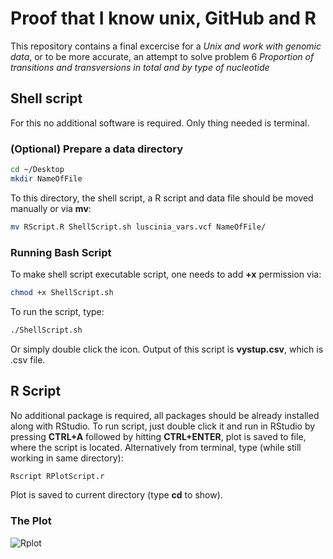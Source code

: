 # Proof that I know unix, GitHub and R
This repository contains a final excercise for a *Unix and work with genomic data*, or to be more accurate, an attempt to solve problem 6 *Proportion of transitions and transversions in total and by type of nucleotide*

## Shell script
For this no additional software is required. Only thing needed is terminal. 
### (Optional) Prepare a data directory
``` bash
cd ~/Desktop
mkdir NameOfFile 
```
To this directory, the shell script, a R script and data file should be moved manually or via **mv**:
``` bash
mv RScript.R ShellScript.sh luscinia_vars.vcf NameOfFile/
```
### Running Bash Script
To make shell script executable script, one needs to add **+x** permission via:
```bash
chmod +x ShellScript.sh
```
To run the script, type:
```bash
./ShellScript.sh
```
Or simply double click the icon.
Output of this script is **vystup.csv**, which is .csv file.

## R Script
No additional package is required, all packages should be already installed along with RStudio. 
To run script, just double click it and run in RStudio by pressing **CTRL+A** followed by hitting **CTRL+ENTER**, plot is saved to file, where the script is located. 
Alternatively from terminal, type (while still working in same directory): 
```bash
Rscript RPlotScript.r
```
Plot is saved to current directory (type **cd** to show).

### The Plot
![Rplot](https://user-images.githubusercontent.com/87470058/148463340-d113f7b8-dc7a-4eae-8c43-8b50122aa1f2.png)
